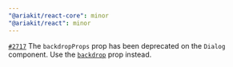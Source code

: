 ```yaml
---
"@ariakit/react-core": minor
"@ariakit/react": minor
---
```


[`#2717`](https://github.com/ariakit/ariakit/pull/2717) The `backdropProps` prop has been deprecated on the `Dialog` component. Use the [`backdrop`](https://ariakit.org/reference/dialog#backdrop) prop instead.

